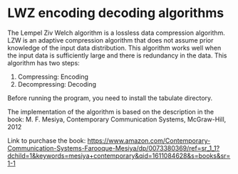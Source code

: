 # LWZ encoding decoding algorithms

The Lempel Ziv Welch algorithm is a lossless data compression algorithm. 
LZW is an adaptive compression algorithm that does not assume prior knowledge of the input data distribution. 
This algorithm works well when the input data is sufficiently large and there is redundancy in the data. 
This algorithm has two steps:
1. Compressing: Encoding
2. Decompressing: Decoding

Before running the program, you need to install the tabulate directory.

The implementation of the algorithm is based on the description in the book:
M. F. Mesiya, Contemporary Communication Systems, McGraw-Hill, 2012

Link to purchase the book:
https://www.amazon.com/Contemporary-Communication-Systems-Farooque-Mesiya/dp/0073380369/ref=sr_1_1?dchild=1&keywords=mesiya+contemporary&qid=1611084628&s=books&sr=1-1
